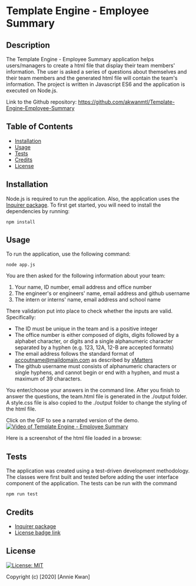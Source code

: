 # Template Engine - Employee Summary

## Description
The Template Engine - Employee Summary application helps users/managers to create a html file that display their team members' information. The user is asked a series of questions about themselves and their team members and the generated html file will contain the team's information. The project is written in Javascript ES6 and the application is executed on Node.js.

Link to the Github repository: https://github.com/akwanmtl/Template-Engine-Employee-Summary

## Table of Contents

* [Installation](#installation)
* [Usage](#usage)
* [Tests](#tests)
* [Credits](#credits)
* [License](#license)

## Installation

Node.js is required to run the application. Also, the application uses the [Inquirer package](https://www.npmjs.com/package/inquirer). To first get started, you will need to install the dependencies by running:
```
npm install
```
## Usage 

To run the application, use the following command:
```
node app.js
```
You are then asked for the following information about your team:
1. Your name, ID number, email address and office number
2. The engineer's or engineers' name, email address and github username
3. The intern or interns' name, email address and school name

There validation put into place to check whether the inputs are valid. Specifically:
* The ID must be unique in the team and is a positive integer
* The office number is either composed of digits, digits followed by a alphabet character, or digits and a single alphanumeric character separated by a hyphen (e.g. 123, 12A, 12-B are accepted formats)
* The email address follows the standard format of accoutname@maildomain.com as described by [xMatters](https://help.xmatters.com/ondemand/trial/valid_email_format.htm)
* The github username must consists of alphanumeric characters or single hyphens, and cannot begin or end with a hyphen, and must a maximum of 39 characters.

You enter/choose your answers in the command line. After you finish to answer the questions, the team.html file is generated in the ./output folder. A style.css file is also copied to the ./output folder to change the styling of the html file.

Click on the GIF to see a narrated version of the demo.
[![Video of Template Engine - Employee Summary](assets/demo.gif)]() 

Here is a screenshot of the html file loaded in a browse:

## Tests

The application was created using a test-driven development methodology. The classes were first built and tested before adding the user interface component of the application. The tests can be run with the command
```
npm run test
```

## Credits

* [Inquirer package](https://www.npmjs.com/package/inquirer)
* [License badge link](https://gist.github.com/lukas-h/2a5d00690736b4c3a7ba)

## License

[![License: MIT](https://img.shields.io/badge/License-MIT-yellow.svg)](https://opensource.org/licenses/MIT)

Copyright (c) [2020] [Annie Kwan]
